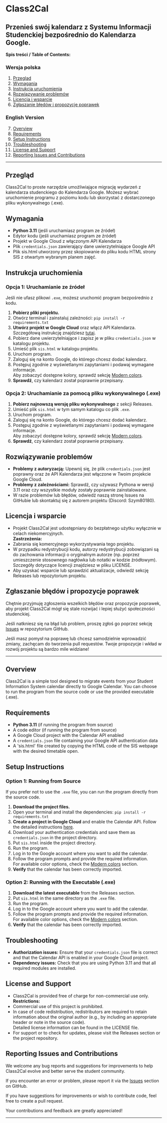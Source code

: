 # Class2Cal

Przenieś swój kalendarz z Systemu Informacji Studenckiej bezpośrednio do Kalendarza Google.
---

**Spis treści / Table of Contents:**

### Wersja polska
1. [Przegląd](#przegląd)
2. [Wymagania](#wymagania)
3. [Instrukcja uruchomienia](#instrukcja-uruchomienia)
4. [Rozwiązywanie problemów](#rozwiązywanie-problemów)
5. [Licencja i wsparcie](#licencja-i-wsparcie)
6. [Zgłaszanie błędów i propozycje poprawek](#zgłaszanie-błędów-i-propozycje-poprawek)

### English Version
7. [Overview](#overview)
8. [Requirements](#requirements)
9. [Setup Instructions](#setup-instructions)
10. [Troubleshooting](#troubleshooting)
11. [License and Support](#license-and-support)
12. [Reporting Issues and Contributions](#reporting-issues-and-contributions)

---
## Przegląd
Class2Cal to proste narzędzie umożliwiające migrację wydarzeń z kalendarza studenckiego do Kalendarza Google. Możesz wybrać uruchomienie programu z poziomu kodu lub skorzystać z dostarczonego pliku wykonywalnego (.exe).

## Wymagania
- **Python 3.11** (jeśli uruchamiasz program ze źródeł)
- Edytor kodu (jeśli uruchamiasz program ze źródeł)
- Projekt w Google Cloud z włączonym API Kalendarza
- Plik `credentials.json` zawierający dane uwierzytelniające Google API
- Plik sis.html utworzony przez skopiowanie do pliku kodu HTML strony SIS z otwartym wybranym planem zajęć.

## Instrukcja uruchomienia

### Opcja 1: Uruchamianie ze źródeł
Jeśli nie ufasz plikowi `.exe`, możesz uruchomić program bezpośrednio z kodu.

1. **Pobierz pliki projektu.**
2. Otwórz terminal i zainstaluj zależności: `pip install -r requirements.txt`
3. **Utwórz projekt w Google Cloud** oraz włącz API Kalendarza. Szczegółową instrukcję znajdziesz [tutaj](https://developers.google.com/calendar/api/quickstart/python).
4. Pobierz dane uwierzytelniające i zapisz je w pliku `credentials.json` w katalogu projektu.
5. Umieść plik `sis.html` w katalogu projektu.
6. Uruchom program.
7. Zaloguj się na konto Google, do którego chcesz dodać kalendarz.
8. Postępuj zgodnie z wyświetlanymi zapytaniami i podawaj wymagane informacje.  
Aby zobaczyć dostępne kolory, sprawdź sekcję [Modern colors](https://google-calendar-simple-api.readthedocs.io/en/latest/colors.html).
9. **Sprawdź**, czy kalendarz został poprawnie przepisany.

### Opcja 2: Uruchamianie za pomocą pliku wykonywalnego (.exe)
1. **Pobierz najnowszą wersję pliku wykonywalnego** z sekcji Releases.
2. Umieść plik `sis.html` w tym samym katalogu co plik `.exe`.
3. Uruchom program.
4. Zaloguj się na konto Google, do którego chcesz dodać kalendarz.
5. Postępuj zgodnie z wyświetlanymi zapytaniami i podawaj wymagane informacje.  
Aby zobaczyć dostępne kolory, sprawdź sekcję [Modern colors](https://google-calendar-simple-api.readthedocs.io/en/latest/colors.html).
6. **Sprawdź**, czy kalendarz został poprawnie przepisany.

## Rozwiązywanie problemów
- **Problemy z autoryzacją:** Upewnij się, że plik `credentials.json` jest poprawny oraz że API Kalendarza jest włączone w Twoim projekcie Google Cloud.
- **Problemy z zależnościami:** Sprawdź, czy używasz Pythona w wersji 3.11 oraz czy wszystkie moduły zostały poprawnie zainstalowane.
- W razie problemów lub błędów, odwiedź naszą stronę Issues na GitHubie lub skontaktuj się z autorem projektu (Discord: Szym80180).


## Licencja i wsparcie
- Projekt Class2Cal jest udostępniany do bezpłatnego użytku wyłącznie w celach niekomercyjnych.  
**Zastrzeżenia:**
- Zabrania się komercyjnego wykorzystywania tego projektu.
- W przypadku redystrybucji kodu, autorzy redystrybucji zobowiązani są do zachowania informacji o oryginalnym autorze (np. poprzez umieszczenie stosownego nagłówka lub notatki w kodzie źródłowym). 
Szczegóły dotyczące licencji znajdziesz w pliku LICENSE.
- Aby uzyskać wsparcie lub sprawdzić aktualizacje, odwiedź sekcję Releases lub repozytorium projektu.


## Zgłaszanie błędów i propozycje poprawek
Chętnie przyjmuję zgłoszenia wszelkich błędów oraz propozycje poprawek, aby projekt Class2Cal mógł się stale rozwijać i lepiej służyć społeczności studenckiej.

Jeśli natkniesz się na błąd lub problem, proszę zgłoś go poprzez sekcję [Issues](https://github.com/Szym80180/Class2Cal/issues) w repozytorium GitHub.

Jeśli masz pomysł na poprawę lub chcesz samodzielnie wprowadzić zmiany, zachęcam do tworzenia pull requestów.
Twoje propozycje i wkład w rozwój projektu są bardzo mile widziane!

---

## Overview
Class2Cal is a simple tool designed to migrate events from your Student Information System calendar directly to Google Calendar. You can choose to run the program from the source code or use the provided executable (.exe).

## Requirements
- **Python 3.11** (if running the program from source)
- A code editor (if running the program from source)
- A Google Cloud project with the Calendar API enabled
- A `credentials.json` file containing your Google API authentication data
- A 'sis.html' file created by copying the HTML code of the SIS webpage with the desired timetable open.

## Setup Instructions

### Option 1: Running from Source
If you prefer not to use the `.exe` file, you can run the program directly from the source code.

1. **Download the project files.**
2. Open your terminal and install the dependencies: `pip install -r requirements.txt`
3. **Create a project in Google Cloud** and enable the Calendar API. Follow the detailed instructions [here](https://developers.google.com/calendar/api/quickstart/python).
4. Download your authentication credentials and save them as `credentials.json` in the project directory.
5. Put `sis.html` inside the project directory.
6. Run the program.
7. Log in to the Google account where you want to add the calendar.
8. Follow the program prompts and provide the required information.  
For available color options, check the [Modern colors](https://google-calendar-simple-api.readthedocs.io/en/latest/colors.html) section.
9. **Verify** that the calendar has been correctly imported.

### Option 2: Running with the Executable (.exe)
1. **Download the latest executable** from the Releases section.
2. Put `sis.html` in the same directory as the `.exe` file.
3. Run the program.
4. Log in to the Google account where you want to add the calendar.
5. Follow the program prompts and provide the required information.  
For available color options, check the [Modern colors](https://google-calendar-simple-api.readthedocs.io/en/latest/colors.html) section.
6. **Verify** that the calendar has been correctly imported.

## Troubleshooting
- **Authorization issues:** Ensure that your `credentials.json` file is correct and that the Calendar API is enabled in your Google Cloud project.
- **Dependency issues:** Check that you are using Python 3.11 and that all required modules are installed.

## License and Support
- Class2Cal is provided free of charge for non-commercial use only.  
**Restrictions:**
- Commercial use of this project is prohibited.
- In case of code redistribution, redistributors are required to retain information about the original author (e.g., by including an appropriate header or note in the source code).  
Detailed license information can be found in the LICENSE file.
- For support or to check for updates, please visit the Releases section or the project repository.

## Reporting Issues and Contributions
We welcome any bug reports and suggestions for improvements to help Class2Cal evolve and better serve the student community.

If you encounter an error or problem, please report it via the [Issues](https://github.com/Szym80180/Class2Cal/issues) section on GitHub.

If you have suggestions for improvements or wish to contribute code, feel free to create a pull request.

Your contributions and feedback are greatly appreciated!

---

